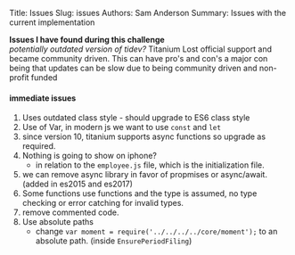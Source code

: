Title: Issues
Slug: issues
Authors: Sam Anderson
Summary: Issues with the current implementation

**Issues I have found during this challenge** <br>
*potentially outdated version of tidev?*
Titanium Lost official support and became community driven. This can have pro's and con's
a major con being that updates can be slow due to being community driven and non-profit funded
#### immediate issues
1. Uses outdated class style - should upgrade to ES6 class style
1. Use of Var, in  modern js we want to use ```const``` and ```let```
1. since version 10, titanium supports async functions so upgrade as required. 
1. Nothing is going to show on iphone? 
    - in relation to the `employee.js` file, which is the initialization file. 
1. we can remove async library in favor of propmises or async/await. (added in es2015 and es2017)
1. Some functions use functions and the type is assumed, no type checking or error catching for invalid types.
1. remove commented code. 
1. Use absolute paths
    - change ```var moment = require('../../../../core/moment');``` to an absolute path. (inside `EnsurePeriodFiling`)
